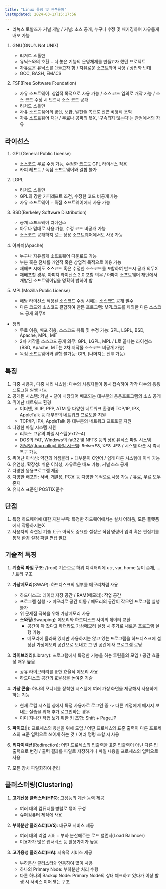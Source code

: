 ```yaml
---
title: "Linux 특징 및 관련용어"
lastUpdated: 2024-03-13T15:17:56
---
```


- 리눅스 토발즈가 커널 개발 / 커널: 소스 공개, 누구나 수정 및 패키징하여 자유롭게 배포 가능

1. GNU(GNU’s Not UNIX)
   - 리처드 스톨만
   - 유닉스와의 호환 + 더 놓은 기능의 운영체제를 만들고자 했던 프로젝트
   - 자유로운 유닉스를 만들고자 함 / 자유로운 소프트웨어 사용 / 상업화 반대
   - GCC, BASH, EMACS
  
2. FSF(Free Software Foundation)
   - 자유 소프트웨어: 상업적 목적으로 사용 가능 / 소스 코드 임의로 개작 가능 / 소스 코드 수정 시 반드시 소스 코드
   공개
   - 리처드 스톨만
   - 자유 소프트웨어의 생산, 보급, 발전을 목표로 만든 비영리 조직
   - 자유 소프트웨어 재단 / 무료나 공짜의 뜻X, ‘구속되지 않는다’는 관점에서의 자유
  
## 라이선스

1. GPL(General Public License)
   - 소스코드 무료 수정 가능, 수정한 코드도 GPL 라이선스 적용
   - 카피 레프트 / 독점 소프트웨어와 결합 불가
  
2. LGPL
   - 리처드 스톨만
   - GPL의 강한 카피레프트 조건, 수정한 코드 비공개 가능
   - 자유 소프트웨어 + 독점 소프트웨어에서 사용 가능
  
3. BSD(Berkeley Software Distribution)
   - 공개 소프트웨어 라이선스
   - 아무나 맘대로 사용 가능, 수정 코드 비공개 가능
   - 소스코드 공개하지 않는 상용 소프트웨어에서도 사용 가능
  
4. 아파치(Apache)
   - 누구나 자유롭게 소프트웨어 다운로드 가능
   - 부분 혹은 전체를 개인적 혹은 상업적 목적으로 이용 가능
   - 재배포 시에도 소스코드 혹은 수정한 소스코드를 포함하여 반드시 공개 의무X
   - 재배포할 경우, 아파치 라이선스 2.0 포함 의무 / 아파치 소프트웨어 재단에서 개발된 소프트웨어임을 명확히
   밝혀야 함

5. MPL(Mozilla Public License)
   - 해당 라이선스 적용된 소스코드 수정 시에는 소스코드 공개 필수
   - 다른 코드와 소스코드 결합하여 만든 프로그램: MPL코드를 제외한 다른 소스코드 공개 의무X
  
- 정리
  - 무료 이용, 배포 허용, 소스코드 취득 및 수정 가능: GPL, LGPL, BSD, Apache, MPL, MIT
  - 2차 저작물 소스코드 공개 의무: GPL, LGPL, MPL / L로 끝나는 라이선스
  (BSD, Apache, MIT는 2차 저작물 소스코드 비공개 가능)
  - 독점 소프트웨어와 결합 불가능: GPL (나머지는 전부 가능)

## 특징

1. 다중 사용자, 다중 처리 시스템: 다수의 사용자들이 동시 접속하여 각각 다수의 응용프로그램 실행 가능
2. 공개된 시스템: 커널 + 같이 내장되어 배포되는 대부분의 응용프로그램의 소스 공개
3. 뛰어난 네트워크 환경
   - 이더넷, SLIP, PPP, ATM 등 다양한 네트워크 환경과 TCP/IP, IPX, AppleTalk 등 대부분의 네트워크 프로토콜
   지원
   - TCP/IP, IPX, AppleTalk 등 대부분의 네트워크 프로토콜 지원
4. 다양한 파일 시스템 지원
   - 리눅스 고유의 파일 시스템(ext2~4)
   - DOS의 FAT, Windows의 fat32 및 NFTS 등의 상용 유닉스 파일 시스템
   - [저널링(Journaling) 파일 시스템](./Disk & Dir/Journaling File System.md): ReiserFS, XFS, JFS / 시스템 다운 시 즉시 복구 가능
5. 뛰어난 이식성: 약간의 어셈블리 + 대부분이 C언어 / 쉽게 다른 시스템에 이식 가능
6. 유연성, 확장성: 쉬운 이식성, 자유로운 배포 가능, 커널 소스 공개
7. 다양한 응용프로그램 제공
8. 다양한 배포판: 서버, 개발용, PC용 등 다양한 목적으로 사용 가능 / 유료, 무료 모두 존재
9. 유닉스 표준인 POSTIX 준수

## 단점

1. 특정 하드웨어에 대한 지원 부족: 특정한 하드웨어에서는 설치 어려움, 모든 플랫폼에서 작동하지는X
2. 사용자의 숙련된 기술 요구: 아직도 중요한 설정은 직접 명령어 입력 혹은 편집기를 통해 환경 설정 파일 편집 필요

## 기술적 특징

1. **계층적 파일 구조**: /(root) 기준으로 하위 디렉터리에 usr, var, home 등이 존재, ... / 트리 구조

2. **가상메모리**(SWAP): 하드디스크의 일부를 메모리처럼 사용
   - 하드디스크: 데이터 저장 공간 / RAM(메모리): 작업 공간
   - 프로그램 실행 -> 메모리로 공간 이동 / 메모리의 공간이 작으면 프로그램 실행 불가
   - 위 문제점 극복을 위해 가상메모리 사용
   - **스와핑**(Swapping): 메모리와 하드디스크 사이의 데이터 교환
     - 공간이 꽉 찼다고 하더라도 가상메모리 설정 시 추가로 새로운 프로그램 실행 가능
     - 메모리에 올라와 있지만 사용하지는 않고 있는 프로그램을 하드디스크에 설정된 가상메모리 공간으로 보내고 그
     빈 공간에 새 프로그램 로딩

3. **라이브러리**(Library): 프로그램에서 특정한 기능을 하는 루틴들의 모임 / 공간 효율성 매우 높음
   - 공유 라이브러리를 통한 효율적 메모리 사용
   - 하드디스크 공간의 효율성을 높여준 기술

4. **가상 콘솔**: 하나의 모니터를 장착한 시스템에 여러 가상 화면을 제공해서 사용하게 하는 기능
   - 현재 로컬 시스템 상에서 특정 사용자로 로그인 중 -> 다른 계정에게 메시지 보내는 실습을 위해 추가
   로그인하는 경우
   - 이미 지나간 작업 보기 위한 키 조합: Shift + PageUP

5. **파이프**(|): 프로세스의 통신을 위해 도입 / 어떤 프로세스의 표준 출력이 다른 프로세스의 표준 입력으로 쓰이게 하는 것 / 여러 명령 조합 시 사용

6. **리다이렉션**(Redirection): 어떤 프로세스의 입출력을 표춘 입출력이 아닌 다른 입출력으로 변경 / 출력 결과를 파일로
저장하거나 파일 내용을 프로세스의 입력으로 사용

7. 모든 장치 파일화하여 관리

## 클러스터링(Clustering)

1. **고계산용 클러스터(HPC)**: 고성능의 계산 능력 제공
   - 여러 대의 컴퓨터를 병렬로 묶어 구성
   - 슈퍼컴퓨터 제작에 사용

2. **부하분산 클러스터(LVS)**: 대규모 서비스 제공
   - 여러 대의 리얼 서버 + 부하 분산해주는 로드 밸런서(Load Balancer)
   - 이용자가 많은 웹서비스 등 활용가치가 높음
  
3. **고가용성 클러스터(HA)**: 지속적 서비스 제공
   - 부하분산 클러스터와 연동하여 많이 사용
   - 하나의 Primary Node: 부하분산 처리 수행
   - 다른 하나의 Backup Node: Primary Node의 상태 체크하고 있다가 이상 발생 시 서비스 이어 받는 구조

